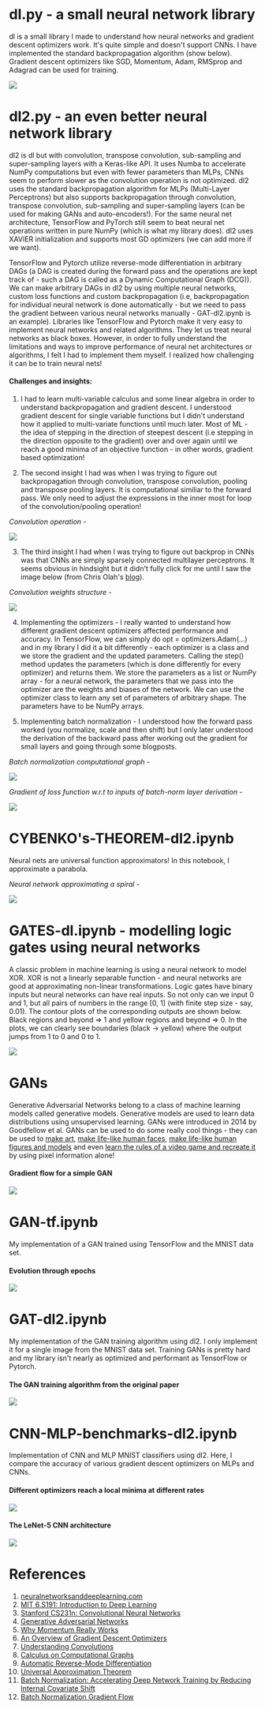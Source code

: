 # dl.py - a small neural network library
dl is a small library I made to understand how neural networks and gradient descent optimizers work. It's quite simple and doesn't support CNNs. I have implemented the standard backpropagation algorithm (show below). Gradient descent optimizers like SGD, Momentum, Adam, RMSprop and Adagrad can be used for training. 

![](backpropagation.png)

# dl2.py - an even better neural network library
dl2 is dl but with convolution, transpose convolution, sub-sampling and super-sampling layers with a Keras-like API. It uses Numba to accelerate NumPy computations but even with fewer parameters than MLPs, CNNs seem to perform slower as the convolution operation is not optimized. dl2 uses the standard backpropagation algorithm for MLPs (Multi-Layer Perceptrons) but also supports backpropagation through convolution, transpose convolution, sub-sampling and super-sampling layers (can be used for making GANs and auto-encoders!). For the same neural net architecture, TensorFlow and PyTorch still seem to beat neural net operations written in pure NumPy (which is what my library does). dl2 uses XAVIER initialization and supports most GD optimizers (we can add more if we want). 

  TensorFlow and Pytorch utilize reverse-mode differentiation in arbitrary DAGs (a DAG is created during the forward pass and the operations are kept track of - such a DAG is called as a Dynamic Computational Graph (DCG)). We can make arbitrary DAGs in dl2 by using multiple neural networks, custom loss functions and custom backpropagation (i.e, backpropagation for individual neural network is done automatically - but we need to pass the gradient between various neural networks manually - GAT-dl2.ipynb is an example). Libraries like TensorFlow and Pytorch make it very easy to implement neural networks and related algorithms. They let us treat neural networks as black boxes. However, in order to fully understand the limitations and ways to improve performance of neural net architectures or algorithms, I felt I had to implement them myself. I realized how challenging it can be to train neural nets!

#### Challenges and insights:
1. I had to learn multi-variable calculus and some linear algebra in order to understand backpropagation and gradient descent. I understood gradient descent for single variable functions but I didn't understand how it applied to multi-variate functions until much later. Most of ML - the idea of stepping in the direction of steepest descent (i.e stepping in the direction opposite to the gradient) over and over again until we reach a good minima of an objective function - in other words, gradient based optimization!

2. The second insight I had was when I was trying to figure out backpropagation through convolution, transpose convolution, pooling and transpose pooling layers. It is computational similiar to the forward pass. We only need to adjust the expressions in the inner most for loop of the convolution/pooling operation! 

*Convolution operation -*

![](cnnforward.png)

3. The third insight I had when I was trying to figure out backprop in CNNs was that CNNs are simply sparsely connected multilayer perceptrons. It seems obvious in hindsight but it didn't fully click for me until I saw the image below (from Chris Olah's [blog](https://colah.github.io/posts/2014-07-Conv-Nets-Modular/)).

*Convolution weights structure -*

![](conv_forward.png)

4. Implementing the optimizers - I really wanted to understand how different gradient descent optimizers affected performance and accuracy. In TensorFlow, we can simply do opt = optimizers.Adam(...) and in my library I did it a bit differently - each optimizer is a class and we store the gradient and the updated parameters. Calling the step() method updates the parameters (which is done differently for every optimizer) and returns them. We store the parameters as a list or NumPy array - for a neural network, the parameters that we pass into the optimizer are the weights and biases of the network. We can use the optimizer class to learn any set of parameters of arbitrary shape. The parameters have to be NumPy arrays.  

5. Implementing batch normalization - I understood how the forward pass worked (you normalize, scale and then shift) but I only later understood the derivation of the backward pass after working out the gradient for small layers and going through some blogposts. 

*Batch normalization computational graph -*

![](bncircuit.png)

*Gradient of loss function w.r.t to inputs of batch-norm layer derivation -*

![](bnorm_grad.png)

# CYBENKO's-THEOREM-dl2.ipynb
Neural nets are universal function approximators! In this notebook, I approximate a parabola.

*Neural network approximating a spiral -*

![](classification.gif)

# GATES-dl.ipynb - modelling logic gates using neural networks
A classic problem in machine learning is using a neural network to model XOR. XOR is not a linearly separable function - and neural networks are good at approximating non-linear transformations. Logic gates have binary inputs but neural networks can have real inputs. So not only can we input 0 and 1, but all pairs of numbers in the range [0, 1] (with finite step size - say, 0.01). The contour plots of the corresponding outputs are shown below. Black regions and beyond => 1 and yellow regions and beyond => 0. In the plots, we can clearly see boundaries (black -> yellow) where the output jumps from 1 to 0 and 0 to 1.

![](gatecontours.png)

# GANs
Generative Adversarial Networks belong to a class of machine learning models called generative models. Generative models are used to learn data distributions using unsupervised learning. GANs were introduced in 2014 by Goodfellow et al. GANs can be used to do some really cool things - they can be used to [make art](https://heartbeat.fritz.ai/artificial-art-how-gans-are-making-machines-creative-b99105627198), [make life-like human faces](https://www.whichfaceisreal.com/), [make life-like human figures and models](https://rosebud.ai/) and even [learn the rules of a video game and recreate it](https://blogs.nvidia.com/blog/2020/05/22/gamegan-research-pacman-anniversary/) by using pixel information alone! 

#### Gradient flow for a simple GAN

![](gan.jpeg)

# GAN-tf.ipynb
My implementation of a GAN trained using TensorFlow and the MNIST data set. 

#### Evolution through epochs

![](tfgan.gif)

# GAT-dl2.ipynb
My implementation of the GAN training algorithm using dl2. I only implement it for a single image from the MNIST data set. Training GANs is pretty hard and my library isn't nearly as optimized and performant as TensorFlow or Pytorch. 

#### The GAN training algorithm from the original paper

![](gan.png)

# CNN-MLP-benchmarks-dl2.ipynb
Implementation of CNN and MLP MNIST classifiers using dl2. Here, I compare the accuracy of various gradient descent optimizers on MLPs and CNNs.

#### Different optimizers reach a local minima at different rates

![](optims.gif)

#### The LeNet-5 CNN architecture

![](LeNet-5.jpg)

# References
1. [neuralnetworksanddeeplearning.com](neuralnetworksanddeeplearning.com)
2. [MIT 6.S191: Introduction to Deep Learning](http://introtodeeplearning.com/)
3. [Stanford CS231n: Convolutional Neural Networks](http://cs231n.stanford.edu/)
4. [Generative Adversarial Networks](https://arxiv.org/abs/1406.2661)
6. [Why Momentum Really Works](https://distill.pub/2017/momentum/)
7. [An Overview of Gradient Descent Optimizers](https://ruder.io/optimizing-gradient-descent/)
8. [Understanding Convolutions](https://colah.github.io/posts/2014-07-Understanding-Convolutions/)
9. [Calculus on Computational Graphs](https://colah.github.io/posts/2015-08-Backprop/)
11. [Automatic Reverse-Mode Differentiation](http://www.cs.cmu.edu/~wcohen/10-605/notes/autodiff.pdf)
12. [Universal Approximation Theorem](https://en.wikipedia.org/wiki/Universal_approximation_theorem#:~:text=In%20the%20mathematical%20theory%20of,given%20function%20space%20of%20interest.)
13. [Batch Normalization: Accelerating Deep Network Training by Reducing Internal Covariate Shift](https://arxiv.org/abs/1502.03167)
14. [Batch Normalization Gradient Flow](http://cthorey.github.io./backpropagation/)
